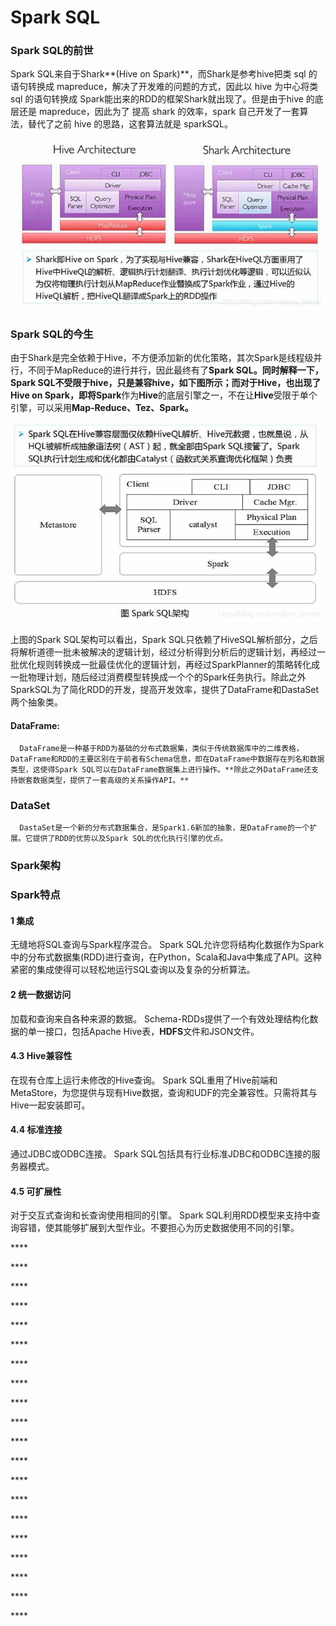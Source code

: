 # Spark SQL

### **Spark SQL的前世**

Spark SQL来自于Shark**\(Hive on Spark\)**，而Shark是参考hive把类 sql 的语句转换成 mapreduce，解决了开发难的问题的方式，因此以 hive 为中心将类 sql 的语句转换成 Spark能出来的RDD的框架Shark就出现了。但是由于hive 的底层还是 mapreduce，因此为了 提高 shark 的效率，spark 自己开发了一套算法，替代了之前 hive 的思路，这套算法就是 sparkSQL。

![](../.gitbook/assets/image%20%2867%29.png)

### **Spark SQL的今生**

由于Shark是完全依赖于Hive，不方便添加新的优化策略，其次Spark是线程级并行，不同于MapReduce的进行并行，因此最终有了**Spark SQL。**同时解释一下，**Spark SQL**不受限于**hive，**只是兼容**hive，**如下图所示；而对于**Hive，**也出现了**Hive on Spark，**即将**Spark**作为**Hive**的底层引擎之一，不在让**Hive**受限于单个引擎，可以采用**Map-Reduce、Tez、Spark。**

![](../.gitbook/assets/image%20%2866%29.png)

上图的Spark SQL架构可以看出，Spark SQL只依赖了HiveSQL解析部分，之后将解析道德一批未被解决的逻辑计划，经过分析得到分析后的逻辑计划，再经过一批优化规则转换成一批最佳优化的逻辑计划，再经过SparkPlanner的策略转化成一批物理计划，随后经过消费模型转换成一个个的Spark任务执行。除此之外SparkSQL为了简化RDD的开发，提高开发效率，提供了DataFrame和DastaSet两个抽象类。

#### DataFrame:

      DataFrame是一种基于RDD为基础的分布式数据集，类似于传统数据库中的二维表格，DataFrame和RDD的主要区别在于前者有Schema信息，即在DataFrame中数据存在列名和数据类型，这使得Spark SQL可以在DataFrame数据集上进行操作。**除此之外DataFrame还支持嵌套数据类型，提供了一套高级的关系操作API。**

### DataSet

      DastaSet是一个新的分布式数据集合，是Spark1.6新加的抽象，是DataFrame的一个扩展。它提供了RDD的优势以及Spark SQL的优化执行引擎的优点。

### **Spark架构**

### **Spark特点**

#### 1 集成

无缝地将SQL查询与Spark程序混合。 Spark SQL允许您将结构化数据作为Spark中的分布式数据集\(RDD\)进行查询，在Python，Scala和Java中集成了API。这种紧密的集成使得可以轻松地运行SQL查询以及复杂的分析算法。

#### 2 统一数据访问

加载和查询来自各种来源的数据。 Schema-RDDs提供了一个有效处理结构化数据的单一接口，包括Apache Hive表，**HDFS**文件和JSON文件。

#### 4.3 Hive兼容性

在现有仓库上运行未修改的Hive查询。 Spark SQL重用了Hive前端和MetaStore，为您提供与现有Hive数据，查询和UDF的完全兼容性。只需将其与Hive一起安装即可。

#### 4.4 标准连接

通过JDBC或ODBC连接。 Spark SQL包括具有行业标准JDBC和ODBC连接的服务器模式。

#### 4.5 可扩展性

对于交互式查询和长查询使用相同的引擎。 Spark SQL利用RDD模型来支持中查询容错，使其能够扩展到大型作业。不要担心为历史数据使用不同的引擎。

\*\*\*\*

\*\*\*\*

\*\*\*\*

\*\*\*\*

\*\*\*\*

\*\*\*\*

\*\*\*\*

\*\*\*\*

\*\*\*\*

\*\*\*\*

\*\*\*\*

\*\*\*\*

\*\*\*\*

\*\*\*\*

\*\*\*\*

\*\*\*\*

\*\*\*\*

\*\*\*\*

\*\*\*\*

\*\*\*\*

